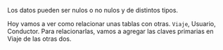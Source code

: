 Los datos pueden ser nulos o no nulos y de distintos tipos. 

Hoy vamos a ver como relacionar unas tablas con otras. `Viaje`, Usuario, Conductor. Para relacionarlas, vamos a agregar las claves primarias en Viaje de las otras dos.

